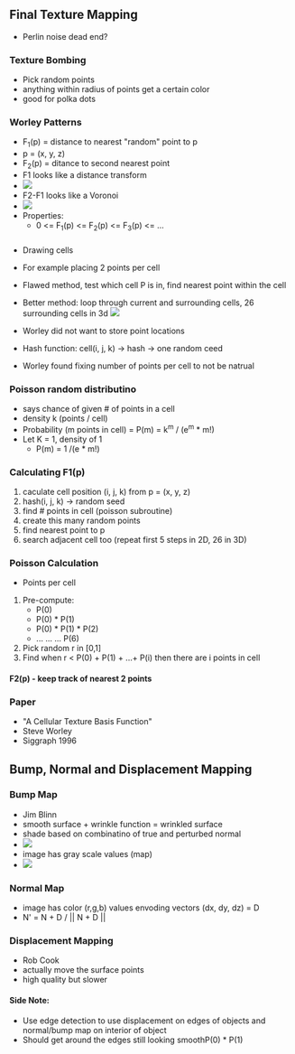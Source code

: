 ## Final Texture Mapping

- Perlin noise dead end?

###  Texture Bombing
- Pick random points
- anything within radius of points get a certain color
- good for polka dots

### Worley Patterns
- F<sub>1</sub>(p) = distance to nearest "random" point to p
- p = (x, y, z)
- F<sub>2</sub>(p) = ditance to second nearest point
- F1 looks like a distance transform
- ![](F1)
- F2-F1 looks like a Voronoi
- ![](F2)
- Properties:
  - 0 <= F<sub>1</sub>(p) <= F<sub>2</sub>(p) <= F<sub>3</sub>(p) <= ...

###
- Drawing cells
- For example placing 2 points per cell
- Flawed method, test which cell P is in, find nearest point within the cell
- Better method: loop through current and surrounding cells, 26 surrounding cells in 3d
![](cell)
- Worley did not want to store point locations
- Hash function: cell(i, j, k) -> hash -> one random ceed

- Worley found fixing number of points per cell to not be natrual

### Poisson random distributino
- says chance of given # of points in a cell
- density k (points / cell)
- Probability (m points in cell) = P(m) = k<sup>m</sup> / (e<sup>m</sup> * m!)
- Let K = 1, density of 1
  - P(m) = 1 /(e * m!)

### Calculating F1(p)
1. caculate cell position (i, j, k) from p = (x, y, z)
2. hash(i, j, k) -> random seed
3. find # points in cell (poisson subroutine)
4. create this many random points
5. find nearest point to p
6. search adjacent cell too (repeat first 5 steps in 2D, 26 in 3D)

### Poisson Calculation
- Points per cell
1. Pre-compute:
    - P(0)
    - P(0) * P(1)
    - P(0) * P(1) * P(2)
    - ... ... ... P(6)
2. Pick random r in [0,1]
3. Find when r < P(0) + P(1) + ...+ P(i) then there are i points in cell

#### F2(p) - keep track of nearest 2 points

### Paper
- "A Cellular Texture Basis Function"
- Steve Worley
- Siggraph 1996

## Bump, Normal and Displacement Mapping

### Bump Map
- Jim Blinn
- smooth surface + wrinkle function = wrinkled surface
- shade based on combinatino of true and perturbed normal
- ![](wrinkNormal)
- image has gray scale values (map)
- ![](diagram)

### Normal Map
- image has color (r,g,b) values envoding vectors (dx, dy, dz) = D
- N' = N + D / || N + D ||

### Displacement Mapping
- Rob Cook
- actually move the surface points
- high quality but slower

#### Side Note:
- Use edge detection to use displacement on edges of objects and normal/bump map on interior of object
- Should get around the edges still looking smoothP(0) * P(1)

